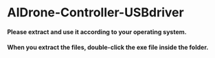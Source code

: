 # AIDrone-Controller-USBdriver

#### Please extract and use it according to your operating system.

#### When you extract the files, double-click the exe file inside the folder. 
